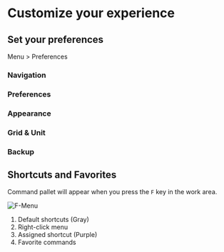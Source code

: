 # Customize your experience

## Set your preferences

Menu > Preferences

### Navigation

### Preferences

### Appearance

### Grid & Unit

### Backup

## Shortcuts and Favorites

Command pallet will appear when you press the `F` key in the work area.

![F-Menu](./src/img/f-menu.png)

1. Default shortcuts (Gray)
2. Right-click menu
3. Assigned shortcut (Purple)
4. Favorite commands

